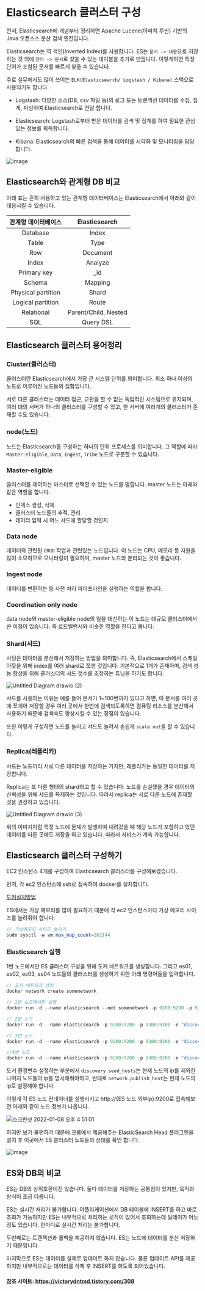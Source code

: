 # Elasticsearch 클러스터 구성

먼저, Elasticsearch에 개념부터 정리하면 Apache Lucene(아파치 루씬) 기반의 Java 오픈소스 분산 검색 엔진입니다. 

Elasticsearch는 역 색인(Inverted Index)를 사용합니다. ES는 `문서 -> 내용`으로 저장하는 것 외에 `단어 -> 문서`로 찾을 수 있는 테이블을 추가로 만듭니다. 이렇게하면 특정 단어가 포함된 문서를 빠르게 찾을 수 있습니다.

주로 실무에서도 많이 쓰이는 `ELK(Elasticsearch/ Logstash / Kibana)` 스택으로 사용되기도 합니다.

- Logstash: 다양한 소스(DB, csv 파일 등)의 로그 또는 트랜잭션 데이터를 수집, 집계, 파싱하여 Elasticsearch로 전달 합니다.

- Elasticsearch: Logstash로부터 받은 데이터를 검색 및 집계를 하여 필요한 관심있는 정보를 획득합니다.

- Kibana: Elasticsearch의 빠른 검색을 통해 데이터를 시각화 및 모니터링을 담당합니다.

![image](https://user-images.githubusercontent.com/22395934/148631213-b6d443ff-c83c-4352-addd-7d3b9153008e.png)

## Elasticsearch와 관계형 DB 비교

아래 표는 흔히 사용하고 있는 관계형 데이터베이스는 Elasticsearch에서 아래와 같이 대응시킬 수 있습니다.

| 관계형 데이터베이스 | Elasticsearch |
|:-------:|:-------:|
| Database | Index |
| Table | Type |
| Row | Document |
| Index | Analyze |
| Primary key | _id |
| Schema | Mapping |
| Physical partition | Shard |
| Logical partition | Route |
| Relational | Parent/Child, Nested|
| SQL | Query DSL |
 

## Elasticsearch 클러스터 용어정리

### Cluster(클러스터)

클러스터란 Elasticsearch에서 가장 큰 시스템 단위를 의미합니다. 최소 하나 이상의 노드로 이루어진 노드들의 집합입니다.

서로 다른 클러스터는 데이터 접근, 교환을 할 수 없는 독립적인 시스템으로 유지되며, 여러 대의 서버가 하나의 클러스터를 구성할 수 있고, 한 서버에 여러개의 클러스터가 존재할 수도 있습니다.

### node(노드)

노드는 Elasticsearch를 구성하는 하나의 단위 프로세스를 의미합니다. 그 역할에 따라 `Master-eligible`, `Data`, `Ingest`, `Tribe` 노드로 구분할 수 있습니다.

### Master-eligible

클러스터를 제어하는 마스터로 선택할 수 있는 노드를 말합니다. master 노드는 아래와 같은 역할을 합니다.

- 인덱스 생성, 삭제
- 클러스터 노드들의 추적, 관리
- 데이터 입력 시 어느 샤드에 할당할 것인지

### Data node

데이터와 관련된 `CRUD` 작업과 관련있는 노드입니다. 이 노드는 CPU, 메모리 등 자원을 많이 소모하므로 모니터링이 필요하며, master 노드와 분리되는 것이 좋습니다.

### Ingest node

데이터를 변환하는 등 사전 처리 파이프라인을 실행하는 역할을 합니다.

### Coordination only node

data node와 master-eligible node의 일을 대신하는 이 노드는 대규모 클러스터에서 큰 이점이 있습니다. 즉 로드벨런서와 비슷한 역할을 한다고 봅니다. 

### Shard(샤드)

샤딩은 데이터를 분산해서 저장하는 방법을 의미합니다. 즉, Elasticsearch에서 스케일 아웃을 위해 index를 여러 shard로 쪼갠 것입니다. 기본적으로 1개가 존재하며, 검색 성능 향상을 위해 클러스터의 샤드 갯수를 조정하는 튜닝을 하기도 합니다.

![Untitled Diagram drawio (2)](https://user-images.githubusercontent.com/22395934/148633756-113e09f2-d5ea-4b5f-9dda-4265da95927b.png)

샤드를 사용하는 이유는 예를 들어 문서가 1~100번까지 있다고 하면, 이 문서를 여러 곳에 쪼개어 저장할 경우 여러 곳에서 한번에 검색되도록하면 컴퓨팅 리소스를 분산해서 사용하기 때문에 검색속도 향상시킬 수 있는 장점이 있습니다.

또한 이렇게 구성하면 노드를 늘리고 샤드도 늘려서 손쉽게 `scale out`을 할 수 있습니다.

### Replica(레플리카)

샤드는 노드끼리 서로 다른 데이터를 저장하는 거지만, 레플리카는 동일한 데이터를 저장합니다. 

Replica는 또 다른 형태의 shard라고 할 수 있습니다. 노드를 손실했을 경우 데이터의 신뢰성을 위해 샤드를 복제하는 것입니다. 따라서 replica는 서로 다른 노드에 존재할 것을 권장하고 있습니다. 

![Untitled Diagram drawio (3)](https://user-images.githubusercontent.com/22395934/148633816-b16235dc-7858-47cc-88fb-56943678a4db.png)

위의 이미지처럼 특정 노드에 문제가 발생하여 내려갔을 때 해당 노드가 포함하고 있던 데이터를 다른 곳에도 저장을 하고 있습니다. 따라서 서비스가 계속 가능합니다.

## Elasticsearch 클러스터 구성하기

EC2 인스턴스 4개를 구성하여 Elasticsearch 클러스터를 구성해보겠습니다.

먼저, 각 ec2 인스턴스에 ssh로 접속하여 docker를 설치합니다.

[도커설치방법](https://github.com/sa1341/TIL/blob/master/docker/%EC%8A%A4%ED%94%84%EB%A7%81%20%EB%B6%80%ED%8A%B8%20%EA%B8%B0%EB%B0%98%20%EB%8F%84%EC%BB%A4%ED%8C%8C%EC%9D%BC%20%EC%83%9D%EC%84%B1%ED%95%98%EA%B8%B0.md)

ES에서는 가상 메모리를 많이 필요하기 때문에 각 ec2 인스턴스마다 가상 메모리 사이즈를 늘려줘야 합니다.

```java
// 가상메모리 사이즈 늘리기
sudo sysctl -w vm.max_map_count=262144
```


### Elasticsearch 실행

1번 노드에서만 ES 클러스터 구성을 위해 도커 네트워크를 생성합니다.
그리고 es01, es02, es03, es04 노드들의 클러스터를 생성하기 위한 아래 명령어들을 입력합니다.

```java
// 도커 네트워크 생성
docker network create somenetwork

// 1번 노드에서만 실행
docker run -d --name elasticsearch --net somenetwork -p 9200:9200 -p 9300:9300 -e "discovery.seed_hosts=172.31.36.213,172.31.43.4,172.31.40.131" -e "node.name=es01" -e "cluster.initial_master_nodes=es01,es02,es03,es04" -e "network.publish_host=172.31.47.200" elasticsearch:7.10.1

// 2번 노드 
docker run -d --name elasticsearch -p 9200:9200 -p 9300:9300 -e "discovery.seed_hosts=172.31.47.200,172.31.43.4,172.31.40.131" -e "node.name=es02" -e "cluster.initial_master_nodes=es01,es02,es03,es04" -e "network.publish_host=172.31.36.213" elasticsearch:7.10.1

// 3번 노드
docker run -d --name elasticsearch -p 9200:9200 -p 9300:9300 -e "discovery.seed_hosts=172.31.47.200,172.31.36.213,172.31.40.131" -e "node.name=es03" -e "cluster.initial_master_nodes=es01,es02,es03,es04" -e "network.publish_host=172.31.43.4" elasticsearch:7.10.1

//4번 노드
docker run -d --name elasticsearch -p 9200:9200 -p 9300:9300 -e "discovery.seed_hosts=172.31.47.200,172.31.36.213,172.31.43.4" -e "node.name=es04" -e "cluster.initial_master_nodes=es01,es02,es03,es04" -e "network.publish_host=172.31.40.131" elasticsearch:7.10.1
```

도커 환경변수 설정하는 부분에서 `discovery.seed_hosts`는 현재 노드의 ip를 제외한 나머지 노드들의 ip를 명시해줘야하고, 반대로 `network.publish_host`는 현재 노드의 ip로 설정해야 합니다. 

이렇게 각 ES 노드 컨테이너를 실행시키고 http://{ES 노드 외부ip}:9200로 접속해보면 아래와 같이 노드 정보가 나옵니다.

![스크린샷 2022-01-08 오후 4 51 01](https://user-images.githubusercontent.com/22395934/148637921-f8c9f5b0-2201-44a2-86b2-beb6b2166a76.png)

하지만 보기 불편하기 때문에 크롬에서 제공해주는 ElasticSearch Head 플러그인을 설치 후 이곳에서 ES 클러스터 노드들의 상태를 확인 합니다.

![image](https://user-images.githubusercontent.com/22395934/148637964-abe220a9-4cf3-4a24-8fdb-e4d6a3d5b8ea.png)

## ES와 DB의 비교

ES는 DB의 상위호환이진 않습니다. 둘다 데이터를 저장하는 공통점이 있지만, 목적과 방식이 조금 다릅니다. 

ES는 실시간 처리가 불가합니다. 어플리케이션에서 DB 테이블에 INSERT를 하고 바로 조회가 가능하지만 ES는 내부적으로 처리하는 로직이 있어서 조회하는데 딜레이가 어느정도 있습니다. 한마디로 실시간 처리는 불가합니다.

두번째로는 트랜잭션과 롤백을 제공하지 않습니다. ES는 노드에 데이터를 분산 저장하기 때문입니다. 

마지막으로 ES는 데이터를 실제로 업데이트 하지 않습니다. 물론 업데이트 API를 제공하지만 내부적으로는 데이터를 삭제 후 INSERT를 하도록 되어있습니다.


#### 참조 사이트: https://victorydntmd.tistory.com/308